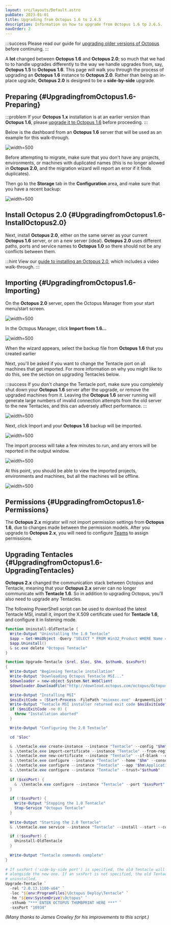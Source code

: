 ```yaml
---
layout: src/layouts/Default.astro
pubDate: 2023-01-01
title: Upgrading from Octopus 1.6 to 2.6.5
description: Information on how to upgrade from Octopus 1.6 tp 2.6.5.
navOrder: 2
---
```


:::success
Please read our guide for [upgrading older versions of Octopus]() before continuing.
:::

A **lot** changed between **Octopus 1.6** and **Octopus 2.0**; so much that we had to to handle upgrades differently to the way we handle upgrades from, say, **Octopus 1.5** to **Octopus 1.6**. This page will walk you through the process of upgrading an **Octopus 1.6** instance to **Octopus 2.0**. Rather than being an in-place upgrade, **Octopus 2.0** is designed to be a **side-by-side** upgrade.

## Preparing {#UpgradingfromOctopus1.6-Preparing}

:::problem
If your **Octopus 1.x** installation is at an earlier version than **Octopus 1.6**, please [upgrade it to Octopus 1.6](https://octopus.com/downloads/previous) before proceeding.
:::

Below is the dashboard from an **Octopus 1.6** server that will be used as an example for this walk-through.

![](images/3278001.png "width=500")

Before attempting to migrate, make sure that you don't have any projects, environments, or machines with duplicated names (this is no longer allowed in **Octopus 2.0**, and the migration wizard will report an error if it finds duplicates).

Then go to the **Storage** tab in the **Configuration** area, and make sure that you have a recent backup:

![](images/3277999.png "width=500")

## Install Octopus 2.0 {#UpgradingfromOctopus1.6-InstallOctopus2.0}

Next, install **Octopus 2.0**, either on the same server as your current **Octopus 1.6** server, or on a new server (ideal). **Octopus 2.0** uses different paths, ports and service names to **Octopus 1.0** so there should not be any conflicts between them.

:::hint
View our [guide to installing an Octopus 2.0](/docs/installation/), which includes a video walk-through.
:::

## Importing {#UpgradingfromOctopus1.6-Importing}

On the **Octopus 2.0** server, open the Octopus Manager from your start menu/start screen.

![](images/3277998.png "width=500")

In the Octopus Manager, click **Import from 1.6...**

![](images/3277997.png "width=500")

When the wizard appears, select the backup file from **Octopus 1.6** that you created earlier

Next, you'll be asked if you want to change the Tentacle port on all machines that get imported. For more information on why you might like to do this, see the section on upgrading Tentacles below.

:::success
If you don't change the Tentacle port, make sure you completely shut down your **Octopus 1.6** server after the upgrade, or remove the upgraded machines from it. Leaving the **Octopus 1.6** server running will generate large numbers of invalid connection attempts from the old server to the new Tentacles, and this can adversely affect performance.
:::

![](images/3277995.png "width=500")

Next, click Import and your **Octopus 1.6** backup will be imported.

![](images/3277994.png "width=500")

The import process will take a few minutes to run, and any errors will be reported in the output window.

![](images/3277993.png "width=500")

At this point, you should be able to view the imported projects, environments and machines, but all the machines will be offline.

![](images/3277992.png "width=500")

## Permissions {#UpgradingfromOctopus1.6-Permissions}

The **Octopus 2.x** migrator will not import permission settings from **Octopus 1.6**, due to changes made between the permission models. After you upgrade to **Octopus 2.x**, you will need to configure [Teams](/docs/security/users-and-teams/) to assign permissions.

## Upgrading Tentacles {#UpgradingfromOctopus1.6-UpgradingTentacles}

**Octopus 2.x** changed the communication stack between Octopus and Tentacle, meaning that your **Octopus 2.x** server can no longer communicate with **Tentacle 1.6**. So in addition to upgrading Octopus, you'll also need to upgrade any Tentacles.

The following PowerShell script can be used to download the latest Tentacle MSI, install it, import the X.509 certificate used for **Tentacle 1.6**, and configure it in listening mode.

```powershell
function Uninstall-OldTentacle {
  Write-Output "Uninstalling the 1.0 Tentacle"
  $app = Get-WmiObject -Query "SELECT * FROM Win32_Product WHERE Name = 'Octopus Deploy Tentacle' AND Version < 2.0"          
  $app.Uninstall()
  & sc.exe delete "Octopus Tentacle"
}

function Upgrade-Tentacle ($rel, $loc, $hm, $sthumb, $sxsPort)
{
  Write-Output "Beginning Tentacle installation"
  Write-Output "Downloading Octopus Tentacle MSI..."
  $downloader = new-object System.Net.WebClient
  $downloader.DownloadFile("http://download.octopus.com/octopus/Octopus.Tentacle.$rel.msi", [System.IO.Path]::GetFullPath(".\Tentacle.msi"))

  Write-Output "Installing MSI"
  $msiExitCode = (Start-Process -FilePath "msiexec.exe" -ArgumentList "/i Tentacle.msi /quiet" -Wait -Passthru).ExitCode
  Write-Output "Tentacle MSI installer returned exit code $msiExitCode"
  if ($msiExitCode -ne 0) {
    throw "Installation aborted"
  }

  Write-Output "Configuring the 2.0 Tentacle"

  cd "$loc"

  & .\tentacle.exe create-instance --instance "Tentacle" --config "$hm\Tentacle\Tentacle.config" --console
  & .\tentacle.exe import-certificate --instance "Tentacle" --from-registry  --console
  & .\tentacle.exe new-certificate --instance "Tentacle" --if-blank --console
  & .\tentacle.exe configure --instance "Tentacle" --home "$hm" --console
  & .\tentacle.exe configure --instance "Tentacle" --app "$hm\Applications" --console
  & .\tentacle.exe configure --instance "Tentacle" --trust="$sthumb"
 
  if ($sxsPort) {
    & .\tentacle.exe configure --instance "Tentacle" --port "$sxsPort" --console
  }
 
  if (!$sxsPort) {
    Write-Output "Stopping the 1.0 Tentacle"
    Stop-Service "Octopus Tentacle"
  }
 
  Write-Output "Starting the 2.0 Tentacle"
  & .\tentacle.exe service --instance "Tentacle" --install --start --console

  if (!$sxsPort) {
    Uninstall-OldTentacle
  }
 
  Write-Output "Tentacle commands complete"
}
 
# If sxsPort ('side-by-side port') is specified, the old Tentacle will remain running
# alongside the new one. If an sxsPort is not specified, the old Tentacle will be
# uninstalled.
Upgrade-Tentacle `
  -rel "2.0.13.1100-x64" `
  -loc "${env:ProgramFiles}\Octopus Deploy\Tentacle" `
  -hm "${env:SystemDrive}\Octopus" `
  -sthumb "*** ENTER OCTOPUS THUMBPRINT HERE ***" `
  -sxsPort "10934"
```

*(Many thanks to James Crowley for his improvements to this script.)*

